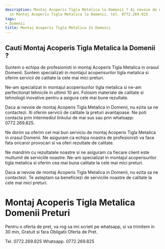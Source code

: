 ```yaml
---
description: Montaj Acoperis Tigla Metalica la Domenii ? Ai nevoie de un profesionist
  in Montaj Acoperis Tigla Metalica la Domenii. tel. 0772.269.825
tags:
- Domenii
title: Montaj Acoperis Tigla Metalica In Domenii
---
```



## Cauti Montaj Acoperis Tigla Metalica la Domenii ?

Suntem o echipa de profesionisti in montaj Acoperis Tigla Metalica in orasul Domenii. Suntem specializati in montajul acoperisurilor tigla metalica si oferim servicii de calitate la cele mai mici preturi. 

Ne-am specializat in montajul acoperisurilor tigla metalica si ne-am perfectionat tehnicile in ultimii 10 ani. Folosim materiale de calitate si tehnologii inovative pentru a asigura cele mai bune rezultate.

Daca ai nevoie de montaj Acoperis Tigla Metalica in Domenii, nu ezita sa ne contactezi. Iti oferim servicii de calitate la preturi avantajoase. Ne poti contacta prin intermediul linkului de mai sus sau prin whatsapp: 0772.269.825.

Ne dorim sa oferim cel mai bun serviciu de montaj Acoperis Tigla Metalica in orasul Domenii. Ne asiguram ca echipa noastra de profesionisti va face fata oricaror provocari si va oferi rezultate de calitate.

Ne mandrim cu rezultatele noastre si ne asiguram ca fiecare client este multumit de serviciile noastre. Ne-am specializat in montajul acoperisurilor tigla metalica si oferim cea mai buna calitate la cele mai mici preturi. 

Daca ai nevoie de montaj Acoperis Tigla Metalica in Domenii, nu ezita sa ne contactezi. Te asteptam sa beneficiezi de serviciile noastre de calitate la cele mai mici preturi.

# Montaj Acoperis Tigla Metalica Domenii Preturi
Pentru o oferta de pret, va rog sa imi scrieti pe whatsapp, si va trimitem in 30 min, Gratuit si fara Obligatii Oferta de Pret.

Tel. 0772.269.825
Whatsapp. 0772.269.825